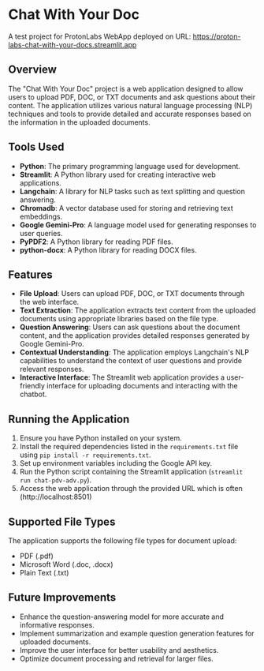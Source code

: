 # Chat With Your Doc
A test project for ProtonLabs
WebApp deployed on URL: https://proton-labs-chat-with-your-docs.streamlit.app

## Overview
The "Chat With Your Doc" project is a web application designed to allow users to upload PDF, DOC, or TXT documents and ask questions about their content. The application utilizes various natural language processing (NLP) techniques and tools to provide detailed and accurate responses based on the information in the uploaded documents.

## Tools Used
- **Python**: The primary programming language used for development.
- **Streamlit**: A Python library used for creating interactive web applications.
- **Langchain**: A library for NLP tasks such as text splitting and question answering.
- **Chromadb**: A vector database used for storing and retrieving text embeddings.
- **Google Gemini-Pro**: A language model used for generating responses to user queries.
- **PyPDF2**: A Python library for reading PDF files.
- **python-docx**: A Python library for reading DOCX files.

## Features
- **File Upload**: Users can upload PDF, DOC, or TXT documents through the web interface.
- **Text Extraction**: The application extracts text content from the uploaded documents using appropriate libraries based on the file type.
- **Question Answering**: Users can ask questions about the document content, and the application provides detailed responses generated by Google Gemini-Pro.
- **Contextual Understanding**: The application employs Langchain's NLP capabilities to understand the context of user questions and provide relevant responses.
- **Interactive Interface**: The Streamlit web application provides a user-friendly interface for uploading documents and interacting with the chatbot.

## Running the Application
1. Ensure you have Python installed on your system.
2. Install the required dependencies listed in the `requirements.txt` file using `pip install -r requirements.txt`.
3. Set up environment variables including the Google API key.
4. Run the Python script containing the Streamlit application (`streamlit run chat-pdv-adv.py`).
5. Access the web application through the provided URL which is often (http://localhost:8501)

## Supported File Types
The application supports the following file types for document upload:
- PDF (.pdf)
- Microsoft Word (.doc, .docx)
- Plain Text (.txt)

## Future Improvements
- Enhance the question-answering model for more accurate and informative responses.
- Implement summarization and example question generation features for uploaded documents.
- Improve the user interface for better usability and aesthetics.
- Optimize document processing and retrieval for larger files.
